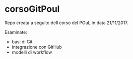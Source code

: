 # corsoGitPoul

Repo creata a seguito dell corso del POuL in data 21/11/2017.

Esaminate:
- basi di Git
- integrazione con GitHub
- modelli di workflow